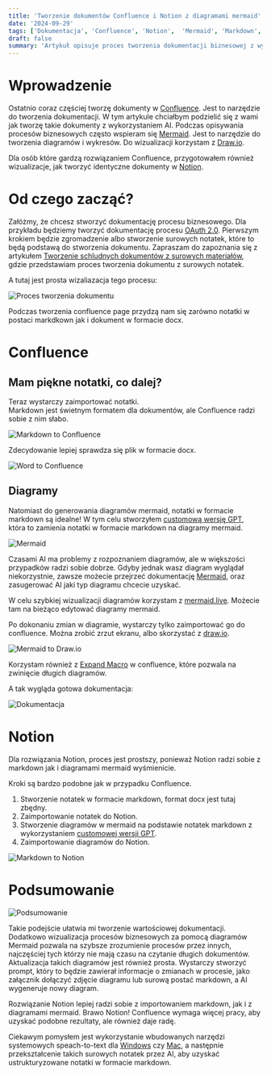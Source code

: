 ```yaml
---
title: 'Tworzenie dokumentów Confluence i Notion z diagramami mermaid'
date: '2024-09-29'
tags: ['Dokumentacja', 'Confluence', 'Notion',  'Mermaid', 'Markdown', 'Draw.io', 'AI', "ChatGPT"]
draft: false
summary: 'Artykuł opisuje proces tworzenia dokumentacji biznesowej z wykorzystaniem narzędzi takich jak Confluence, Notion oraz AI. Przedstawiono kroki od surowych notatek po profesjonalną dokumentację, w tym integrację diagramów za pomocą Mermaid. Notion lepiej radzi sobie z markdown i diagramami, podczas gdy Confluence wymaga więcej pracy, ale osiąga podobne rezultaty.'
---
```


# Wprowadzenie

Ostatnio coraz częściej tworzę dokumenty w [Confluence](https://www.atlassian.com/software/confluence/resources/guides/get-started/overview#key-terms). Jest to narzędzie do tworzenia dokumentacji. W tym artykule chciałbym podzielić się z wami jak tworzę takie dokumenty z wykorzystaniem AI. Podczas opisywania procesów biznesowych często wspieram się [Mermaid](https://mermaid.js.org/intro/). Jest to narzędzie do tworzenia diagramów i wykresów. Do wizualizacji korzystam z [Draw.io](https://www.drawio.com/).

Dla osób które gardzą rozwiązaniem Confluence, przygotowałem również wizualizacje, jak tworzyć identyczne dokumenty w [Notion](https://www.notion.so/).

# Od czego zacząć?

Załóżmy, że chcesz stworzyć dokumentację procesu biznesowego. Dla przykładu będziemy tworzyć dokumentację procesu [OAuth 2.0](https://oauth.net/2/).
Pierwszym krokiem będzie zgromadzenie albo stworzenie surowych notatek, które to będą podstawą do stworzenia dokumentu. Zapraszam do zapoznania się z artykułem [Tworzenie schludnych dokumentów z surowych materiałów](https://aidlazabieganych.pl/blog/tworzenie-dokumentu-z-surowych-notatek), gdzie przedstawiam proces tworzenia dokumentu z surowych notatek. 

A tutaj jest prosta wizaliazacja tego procesu:

![Proces tworzenia dokumentu](/blog/tworzenie-confluence-page-z-diagramami/surowe-notki.jpg?style=centerme)

Podczas tworzenia confluence page przydzą nam się zarówno notatki w postaci markdkown jak i dokument w formacie docx.

# Confluence

## Mam piękne notatki, co dalej?

Teraz wystarczy zaimportować notatki.  
Markdown jest świetnym formatem dla dokumentów, ale Confluence radzi sobie z nim słabo.

![Markdown to Confluence](/blog/tworzenie-confluence-page-z-diagramami/markdown-to-confluence.jpg?style=centerme)

Zdecydowanie lepiej sprawdza się plik w formacie docx.

![Word to Confluence](/blog/tworzenie-confluence-page-z-diagramami/word-na-confluence.gif)

## Diagramy

Natomiast do generowania diagramów mermaid, notatki w formacie markdown są idealne! W tym celu stworzyłem [customową wersję GPT](https://chatgpt.com/g/g-ttYhjLnw0-markdown-to-mermaid-converter), która to zamienia notatki w formacie markdown na diagramy mermaid. 

![Mermaid](/blog/tworzenie-confluence-page-z-diagramami/markdown-na-mermaid.gif?style=centerme)

Czasami AI ma problemy z rozpoznaniem diagramów, ale w większości przypadków radzi sobie dobrze. Gdyby jednak wasz diagram wyglądał niekorzystnie, zawsze możecie przejrzeć dokumentację [Mermaid](https://mermaid.js.org/syntax/flowchart.html), oraz zasugerować AI jaki typ diagramu chcecie uzyskać.

W celu szybkiej wizualizacji diagramów korzystam z [mermaid.live](https://mermaid.live/edit#pako:eNp1U7tuwzAM_BVBc_oDHgKkSYcCGYI8OhReCJmxhdqSq0fTNMi_l7b8jB1PJnnHO1LSjQudII-4xW-PSuBGQmqgiBWjrwTjpJAlKMdOFs00-2r0ZbawziUqN82vvMsOaH7QMLB1pI38Aye1YiE_5ezRam8E9rw201ECqfL4slw2piL2phzhT_ttKDd5QgR3EdFVQs1odNt4DZVhkz0m0qBwzOmB-4B-7NvXo7bteMZA6GHEOdUqO4OWhNlWp1KxHaQ4GmnYOEy1NpgQQUJuGdAUrQzGcyLdNO_WenzY-5quwLMNddNfpMue8rqtjXz-igxUOqfGztqwlRBoLTvqL1SzplsPjecRfKQ6viD96jfgoDE-IY85A7UPyGUCDgO43m19TapmD7rh6DbSljlcW1VsoXzBCzQFyITe162ixtxlWGDMI_pN8Aw-dzGP1Z2g4J0-XJXgkTMeF9yXlYnmObZJeg6fWlN4pmOn2GifZk10_wf0Z1Mj). Możecie tam na bieżąco edytować diagramy mermaid. 

Po dokonaniu zmian w diagramie, wystarczy tylko zaimportować go do confluence. Można zrobić zrzut ekranu, albo skorzystać z [draw.io](https://www.drawio.com/). 

![Mermaid to Draw.io](/blog/tworzenie-confluence-page-z-diagramami/mermaid-na-confluence.gif)

Korzystam również z [Expand Macro](https://confluence.atlassian.com/doc/expand-macro-223222352.html) w confluence, które pozwala na zwinięcie długich diagramów.

A tak wygląda gotowa dokumentacja:

![Dokumentacja](/blog/tworzenie-confluence-page-z-diagramami/rezultat.gif?style=centerme)

# Notion

Dla rozwiązania Notion, proces jest prostszy, ponieważ Notion radzi sobie z markdown jak i diagramami mermaid wyśmienicie.

Kroki są bardzo podobne jak w przypadku Confluence.
1. Stworzenie notatek w formacie markdown, format docx jest tutaj zbędny.
2. Zaimportowanie notatek do Notion.
3. Stworzenie diagramów w mermaid na podstawie notatek markdown z wykorzystaniem [customowej wersji GPT](https://chatgpt.com/g/g-ttYhjLnw0-markdown-to-mermaid-converter).
4. Zaimportowanie diagramów do Notion.

![Markdown to Notion](/blog/tworzenie-confluence-page-z-diagramami/notion.gif?style=centerme)


# Podsumowanie

![Podsumowanie](/blog/tworzenie-confluence-page-z-diagramami/podsumowanie.jpg?style=centerme)

Takie podejście ułatwia mi tworzenie wartościowej dokumentacji. Dodatkowo wizualizacja procesów biznesowych za pomocą diagramów Mermaid pozwala na szybsze zrozumienie procesów przez innych, najczęściej tych którzy nie mają czasu na czytanie długich dokumentów. Aktualizacja takich diagramów jest również prosta. Wystarczy stworzyć prompt, który to będzie zawierał informacje o zmianach w procesie, jako załącznik dołączyć zdjęcie diagramu lub surową postać markdown, a AI wygeneruje nowy diagram.

Rozwiązanie Notion lepiej radzi sobie z importowaniem markdown, jak i z diagramami mermaid. Brawo Notion! Confluence wymaga więcej pracy, aby uzyskać podobne rezultaty, ale również daje radę.

Ciekawym pomysłem jest wykorzystanie wbudowanych narzędzi systemowych speach-to-text dla [Windows](https://support.microsoft.com/en-us/windows/use-voice-typing-to-talk-instead-of-type-on-your-pc-fec94565-c4bd-329d-e59a-af033fa5689f) czy [Mac](https://support.apple.com/guide/mac-help/use-dictation-mh40584/mac), a następnie przekształcenie takich surowych notatek przez AI, aby uzyskać ustrukturyzowane notatki w formacie markdown. 